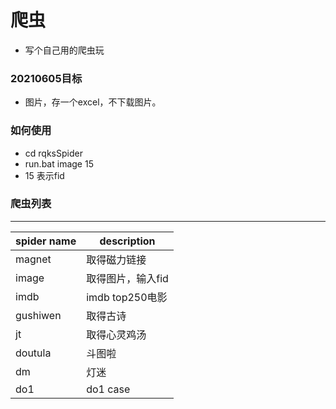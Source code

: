 # 爬虫
- 写个自己用的爬虫玩


### 20210605目标
- 图片，存一个excel，不下载图片。


### 如何使用
- cd rqksSpider
- run.bat image 15
- 15 表示fid

### 爬虫列表
----
|spider name|description|
|----|----|
|magnet|取得磁力链接|
|image|取得图片，输入fid|
|imdb|imdb top250电影|
|gushiwen|取得古诗|
|jt|取得心灵鸡汤|
|doutula|斗图啦|
|dm|灯迷|
|do1|do1 case|